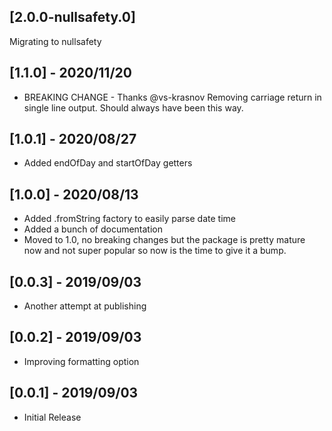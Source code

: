 ## [2.0.0-nullsafety.0]

Migrating to nullsafety

## [1.1.0] - 2020/11/20

* BREAKING CHANGE - Thanks @vs-krasnov
    Removing carriage return in single line output. Should always have been this way.

## [1.0.1] - 2020/08/27

* Added endOfDay and startOfDay getters

## [1.0.0] - 2020/08/13

* Added .fromString factory to easily parse date time
* Added a bunch of documentation
* Moved to 1.0, no breaking changes but the package is pretty mature now and not super popular so now is the time to give it a bump.

## [0.0.3] - 2019/09/03

* Another attempt at publishing

## [0.0.2] - 2019/09/03

* Improving formatting option

## [0.0.1] - 2019/09/03

* Initial Release
